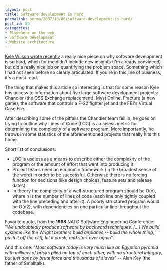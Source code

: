 ```yaml
---
layout: post
title: Software development is hard
permalink: perma/2007/10/06/software-development-is-hard/
post_id: 59
categories: 
- Elsewhere on the web
- Software Development
- Website architecture
---
```


<a href="http://www.gamearchitect.net/Articles/SoftwareIsHard.html">Kyle Wilson
wrote recently</a> a really nice piece on why software development is so hard,
which for me didn't include new insights (I'm already convinced) but did a
really nice job on quantifying the problem space. Something which I had not
seen before so clearly articulated. If you're in this line of business, it's a
must read.

The thing that makes this article so interesting is that for some reason Kyle
has access to information about five large software development projects:
Chandler (the OSS Exchange replacement), Myst Online, Fracture (a new game),
the software that controls a F-22 fighter jet and the FBI's Virtual Case File.

After describing some of the pitfalls the Chandler team fell in, he goes on
trying to outline why Lines of Code (LOC) is a useless metric for determining
the complexity of a software program. More importantly, he throws in some
statistics of the aforementioned projects that really hits this home.

Short list of conclusions:

* LOC is useless as a means to describe either the complexity of the program or
  the amount of effort that went into producing it
* Project teams need an economic framework (in the broadest sense of the word)
  in order to be successful. Otherwise there is no forcing function for
  decisions (like design choices, feature sets and release dates).
* In theory the complexity of a well-structured program should be O(n), where n
  is the number of lines of code (each line only tightly coupled with the line
  preceding and after it). A poorly structured program would be O(n2), with
  dependencies on one particular line throughout the codebase.

Favorite quote, from the **1968** NATO Software Engingeering Conference: "_We
undoubtedly produce software by backward techniques. [...] We build systems
like the Wright brothers build airplanes -- build the whole thing, push it off
the cliff, let it crash, and start over again_".

And this one: "_Most software today is very much like an Egyptian pyramid with
millions of bricks piled on top of each other, with no structural integrity,
but just done by brute force and thousands of slaves_" -- Alan Kay (the father
of Smalltalk).
